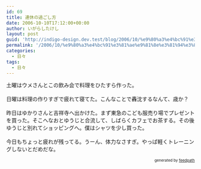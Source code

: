 ```yaml
---
id: 69
title: 連休の過ごし方
date: 2006-10-10T17:12:00+00:00
author: いがらしたけし
layout: post
guid: 'http://indigo-design.dev.test/blog/2006/10/%e9%80%a3%e4%bc%91%e3%81%ae%e9%81%8e%e3%81%94%e3%81%97%e6%96%b9/'
permalink: '/2006/10/%e9%80%a3%e4%bc%91%e3%81%ae%e9%81%8e%e3%81%94%e3%81%97%e6%96%b9/'
categories:
  - 日々
tags:
  - 日々
---
```

土曜はウメさんとこの飲み会で料理をひたすら作った。<br /><br />日曜は料理の作りすぎで疲れて寝てた。こんなことで轟沈するなんて、歳か？<br /><br />昨日はゆかりさんと吉祥寺へ出かけた。まず東急のこども服売り場でプレゼントを買った。そこへなおとゆうじと合流して、しばらくカフェでお茶する。その後ゆうじと別れてショッピングへ。僕はシャツを少し買った。<br /><br />今日もちょっと疲れが残ってる。うーん、体力なさすぎ。やっぱ軽くトレーニングしないとだめだな。<br />
<div style="text-align: right;font-size: 10px">
&nbsp;&nbsp;<span>generated by <a href="http://feedpath.jp">feedpath</a></span>
</div>